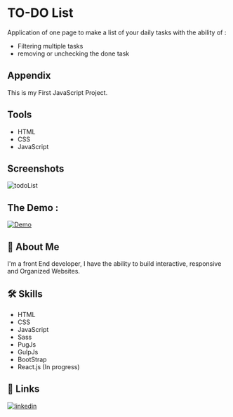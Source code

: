 
# TO-DO List

Application of one page to make a list of your daily tasks with the ability of :

- Filtering multiple tasks
- removing or unchecking the done task
## Appendix

This is my First JavaScript Project.


## Tools

- HTML
- CSS
- JavaScript
## Screenshots

![todoList]()


## The Demo :

[![Demo](https://img.shields.io/badge/Demo-000000?style=for-the-badge&logo=vercel&logoColor=white)](https://to-do-list-app-swart.vercel.app/)
## 🚀 About Me
I'm a front End developer, I have the ability to build interactive, responsive and Organized Websites.


## 🛠 Skills
- HTML
- CSS
- JavaScript
- Sass
- PugJs
- GulpJs
- BootStrap
- React.js (In progress)


## 🔗 Links
[![linkedin](https://img.shields.io/badge/linkedin-0A66C2?style=for-the-badge&logo=linkedin&logoColor=white)](https://www.linkedin.com/in/abdulrahman-mohammed22/)

